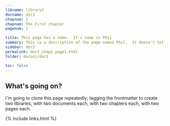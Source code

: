 ```yaml
---
libname: library3
docname: doc3
chapnum: 2
chapnam: The First chapter
pagenum: 1

title: This page has a name.  It's name is Phil
summary: This is a description of the page named Phil.  It doesn't tell you much, and you shouldn't trust what it does tell you.
sidebar: doc3
permalink: doc3_chap2_page1.html
folder: docos\/doc3

toc: false
---
```


## What's going on?

I'm going to clone this page repeatedly; tagging the frontmatter to create two libraries, with two documents each, with two chapters each, with two pages each.

{% include links.html %}